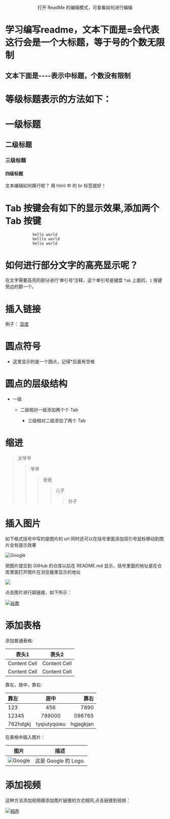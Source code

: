 <p align ="center">打开 ReadMe 的编辑模式，可查看如何进行编辑</p>

学习编写readme，文本下面是=会代表这行会是一个大标题，等于号的个数无限制
==

文本下面是----表示中标题，个数没有限制
-----

等级标题表示的方法如下：
==

#  一级标题
##  二级标题
###  三级标题
####  四级标题

文本编辑如何换行呢？ 用 html 中 的 br 标签就好！</br>

Tab 按键会有如下的显示效果,添加两个 Tab 按键
===

                hello world
                helllo world
                hello world
      
      
如何进行部分文字的高亮显示呢？
=

在文字需要高亮的部分进行‘单引号’注释，这个单引号是键盘 `Tab` 上面的，`1` 按键旁边的那一个。</br>

插入链接
=
例子： [百度](www.baidu.com "百度链接")  

圆点符号
===

* 这里显示的是一个圆点，记得*后面有空格

圆点的层级结构
====

* 一级

    * 二级相对一级添加两个个 Tab

        * 三级相对二级添加了两个 Tab
  
  
 缩进
 ==
 >太爷爷
 >>爷爷
 >>>爸爸
 >>>>儿子
 >>>>>孙子
 
 插入图片
 ===
 
 如下格式括号中写的是图片的 url 同时还可以在括号里面添加双引号鼠标移动到图片会有提示效果
 
 ![Google](https://www.google.com/images/branding/googlelogo/1x/googlelogo_color_272x92dp.png "谷歌 logo")
 
 把图片提交到 GitHub 的仓库以后在 README.md 显示，括号里面的地址是在仓库里面打开图片在浏览器里显示的地址
 
 ![](https://github.com/kickcodeman/Readme/blob/master/pics/92776.jpg)
  
 点击图片进行超链接，如下所示：
 
 [![谷歌](https://www.google.com/images/branding/googlelogo/1x/googlelogo_color_272x92dp.png "点击进入谷歌")](https://www.google.com)
 
 添加表格
 ===
 添加普通表格:</br>
 
| 表头1  | 表头2|
| ------------- | --------------|
| Content Cell  | Content Cell  |
| Content Cell  | Content Cell  |
 
 靠左，居中，靠右:</br>
 
 | 靠左| 居中 | 靠右 |
 | :--- | :---: | ---: |
 | 123 | 456 | 7890 |
 | 12345 | 789000 | 098765|
 | 762hdgkj | tyqiutyqoieu | hgjagkjan |
 
在表格中插入图片：</br>

| 图片 | 描述|
| ---- | -----|
![Google](https://www.google.com/images/branding/googlelogo/1x/googlelogo_color_272x92dp.png) | 这是 Google 的 Logo. 


添加视频
====
这种方法添加视频跟添加图片链接的方式相同,点击链接到视频：</br>

[![ 相声 ](https://i.ytimg.com/an_webp/ow-b6W6qYF8/mqdefault_6s.webp?du=3000&sqp=CLCOktcF&rs=AOn4CLCBNgEU4ReLcaCjQfX9xC9aAIkBPg)](https://youtu.be/ow-b6W6qYF8)
 


 
 
 












